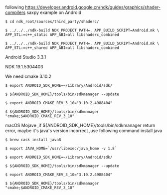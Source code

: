 following https://developer.android.google.cn/ndk/guides/graphics/shader-compilers
saxpy example on Android

```
$ cd ndk_root/sources/third_party/shaderc/

$ ../../../ndk-build NDK_PROJECT_PATH=. APP_BUILD_SCRIPT=Android.mk \
APP_STL:=c++_static APP_ABI=all libshaderc_combined

$ ../../../ndk-build NDK_PROJECT_PATH=. APP_BUILD_SCRIPT=Android.mk \
APP_STL:=c++_shared APP_ABI=all libshaderc_combined

```
Android Studio 3.3.1

NDK 19.1.5304403

We need cmake 3.10.2 

```
$ export ANDROID_SDK_HOME=~/Library/Android/sdk/

$ ${ANDROID_SDK_HOME}/tools/bin/sdkmanager --update

$ export ANDROID_CMAKE_REV_3_10="3.10.2.4988404"

$ ${ANDROID_SDK_HOME}/tools/bin/sdkmanager "cmake;$ANDROID_CMAKE_REV_3_10"

```

macOS Mojave ,if ${ANDROID_SDK_HOME}/tools/bin/sdkmanager return error, maybe it's java's version incorrect ,use following command install java

```
$ brew cask install java8
 
$ export JAVA_HOME=`/usr/libexec/java_home -v 1.8`

$ export ANDROID_SDK_HOME=~/Library/Android/sdk/

$ ${ANDROID_SDK_HOME}/tools/bin/sdkmanager --update

$ export ANDROID_CMAKE_REV_3_10="3.10.2.4988404"

$ ${ANDROID_SDK_HOME}/tools/bin/sdkmanager "cmake;$ANDROID_CMAKE_REV_3_10"

```